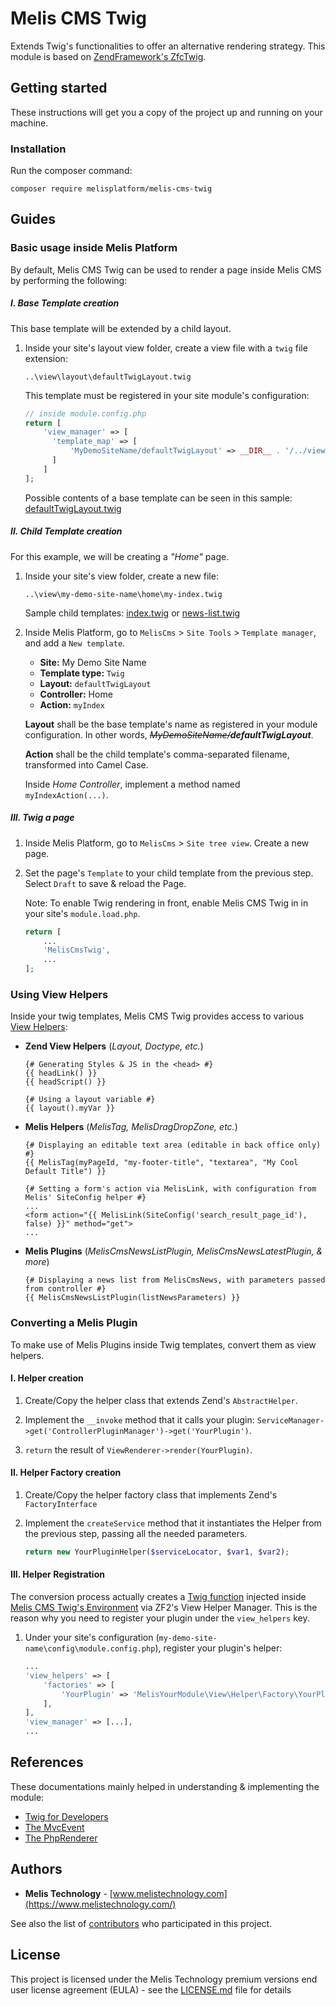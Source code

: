 # Melis CMS Twig

Extends Twig's functionalities to offer an alternative rendering strategy.
This module is based on [ZendFramework's ZfcTwig](https://github.com/ZF-Commons/ZfcTwig).

## Getting started

These instructions will get you a copy of the project up and running on your machine.

### Installation
Run the composer command:
```
composer require melisplatform/melis-cms-twig
```

## Guides
### Basic usage inside Melis Platform
By default, Melis CMS Twig can be used to render a page inside Melis CMS by performing the following:
##### I. Base Template creation
This base template will be extended by a child layout. 
   1. Inside your site's layout view folder, create a view file with a `twig` file extension:
   
      `..\view\layout\defaultTwigLayout.twig`

      This template must be registered in your site module's configuration:
     
      ```php
      // inside module.config.php
      return [
          'view_manager' => [
            'template_map' => [
                'MyDemoSiteName/defaultTwigLayout' => __DIR__ . '/../view/layout/defaultLayout.twig',   
            ]
          ]
      ];
      ```
      
      Possible contents of a base template can be seen in this sample: [defaultTwigLayout.twig](./etc/examples/defaultTwigLayout.twig)


##### II. Child Template creation
For this example, we will be creating a *"Home"* page.
   1. Inside your site's view folder, create a new file:
   
      `..\view\my-demo-site-name\home\my-index.twig`
      
      Sample child templates: [index.twig](./etc/examples/index.twig) or [news-list.twig](./etc/examples/news-list.twig) 
            
   2. Inside Melis Platform, go to `MelisCms` > `Site Tools` > `Template manager`, and add a `New template`.
      - **Site:** My Demo Site Name
      - **Template type:** `Twig`
      - **Layout:** `defaultTwigLayout`
      - **Controller:** Home
      - **Action:** `myIndex`
         
      **Layout** shall be the base template's name as registered in your module configuration. In other words, _~~MyDemoSiteName/~~**defaultTwigLayout**_.
      
      **Action** shall be the child template's comma-separated filename, transformed into Camel Case.
       
       Inside *Home Controller*, implement a method named `myIndexAction(...)`.
       
       
##### III. Twig a page
1. Inside Melis Platform, go to `MelisCms` > `Site tree view`. Create a new page.
2. Set the page's `Template` to your child template from the previous step. Select `Draft` to save & reload the Page.

   Note: To enable Twig rendering in front, enable Melis CMS Twig in in your site's `module.load.php`.
   ```php
   return [
       ...
       'MelisCmsTwig',
       ...
   ];
    ``` 


### Using View Helpers 
Inside your twig templates, Melis CMS Twig provides access to various [View Helpers](https://docs.zendframework.com/zend-view/helpers/intro/):
 - **Zend View Helpers** (*Layout, Doctype, etc.*)
    ```twig
    {# Generating Styles & JS in the <head> #}
    {{ headLink() }}
    {{ headScript() }}
    
    {# Using a layout variable #}
    {{ layout().myVar }}
    ```

 - **Melis Helpers** (*MelisTag, MelisDragDropZone, etc.*)
    ```twig
    {# Displaying an editable text area (editable in back office only) #}
    {{ MelisTag(myPageId, "my-footer-title", "textarea", "My Cool Default Title") }}
    
    {# Setting a form's action via MelisLink, with configuration from Melis' SiteConfig helper #}
    ...
    <form action="{{ MelisLink(SiteConfig('search_result_page_id'), false) }}" method="get">
    ...
    ```
 
 - **Melis Plugins** (*MelisCmsNewsListPlugin, MelisCmsNewsLatestPlugin, & more*)
    ```twig
    {# Displaying a news list from MelisCmsNews, with parameters passed from controller #}
    {{ MelisCmsNewsListPlugin(listNewsParameters) }}
    ```
   

### Converting a Melis Plugin 
To make use of Melis Plugins inside Twig templates, convert them as view helpers.

#### I. Helper creation
1. Create/Copy the helper class that extends Zend's `AbstractHelper`.

2. Implement the `__invoke` method that it calls your plugin: `ServiceManager->get('ControllerPluginManager')->get('YourPlugin')`.

3. `return` the result of `ViewRenderer->render(YourPlugin)`.

#### II. Helper Factory creation
1. Create/Copy the helper factory class that implements Zend's `FactoryInterface`

2. Implement the `createService` method that it instantiates the Helper from the previous step, passing all the needed parameters.

    ```php 
    return new YourPluginHelper($serviceLocator, $var1, $var2);
    ```

#### III. Helper Registration
The conversion process actually creates a [Twig function](https://twig.symfony.com/doc/2.x/advanced.html#id2) injected inside [Melis CMS Twig's Environment](./src/Factory/EnvironmentFactory.php) via ZF2's View Helper Manager. 
This is the reason why you need to register your plugin under the `view_helpers` key.

1. Under your site's configuration (`my-demo-site-name\config\module.config.php`), register your plugin's helper:

    ```php
    ...
    'view_helpers' => [
        'factories' => [
            'YourPlugin' => 'MelisYourModule\View\Helper\Factory\YourPluginHelperFactory',
        ],
    ],
    'view_manager' => [...],
    ...
    ```
   
## References
These documentations mainly helped in understanding & implementing the module:
- [Twig for Developers](https://twig.symfony.com/doc/2.x/api.html)
- [The MvcEvent](https://docs.zendframework.com/zend-mvc/mvc-event/)
- [The PhpRenderer](https://docs.zendframework.com/zend-view/php-renderer/)

## Authors
* **Melis Technology** - [www.melistechnology.com](https://www.melistechnology.com/)

See also the list of [contributors](https://github.com/melisplatform/melis-cms-comments/contributors) who participated in this project.

## License
This project is licensed under the Melis Technology premium versions end user license agreement (EULA) - see the [LICENSE.md](LICENSE.md) file for details
